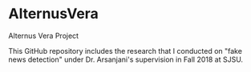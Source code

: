 # AlternusVera
Alternus Vera Project


This GitHub repository includes the research that I conducted on "fake news detection" under Dr. Arsanjani's supervision in Fall 2018 at SJSU.
